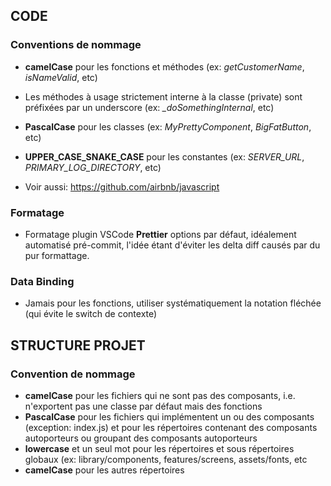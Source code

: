 ## CODE
### Conventions de nommage
- **camelCase** pour les fonctions et méthodes (ex: *getCustomerName*, *isNameValid*, etc)
- Les méthodes à usage strictement interne à la classe (private) sont préfixées par un underscore (ex: *_doSomethingInternal*, etc)
- **PascalCase** pour les classes (ex: *MyPrettyComponent*, *BigFatButton*, etc)
- **UPPER_CASE_SNAKE_CASE** pour les constantes (ex: *SERVER_URL*, *PRIMARY_LOG_DIRECTORY*, etc)

- Voir aussi: https://github.com/airbnb/javascript

### Formatage
- Formatage plugin VSCode **Prettier** options par défaut, idéalement automatisé pré-commit, l'idée étant d'éviter les delta diff causés par du pur formattage.

### Data Binding
- Jamais pour les fonctions, utiliser systématiquement la notation fléchée (qui évite le switch de contexte)

## STRUCTURE PROJET
### Convention de nommage
- **camelCase** pour les fichiers qui ne sont pas des composants, i.e. n'exportent pas une classe par défaut mais des fonctions
- **PascalCase** pour les fichiers qui implémentent un ou des composants (exception: index.js) et pour les répertoires contenant des composants autoporteurs ou groupant des composants autoporteurs 
- **lowercase** et un seul mot pour les répertoires et sous répertoires globaux (ex: library/components, features/screens, assets/fonts, etc
- **camelCase** pour les autres répertoires


